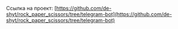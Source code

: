 Ссылка на проект: [https://github.com/de-shyt/rock_paper_scissors/tree/telegram-bot](https://github.com/de-shyt/rock_paper_scissors/tree/telegram-bot)

